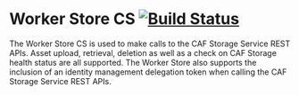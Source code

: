 # Worker Store CS [![Build Status](http://cafbuilder.hpswlabs.hp.com:8080/buildStatus/icon?job=worker-store-cs)](http://cafbuilder.hpswlabs.hp.com:8080/job/worker-store-cs)

The Worker Store CS is used to make calls to the CAF Storage Service REST APIs. Asset upload, retrieval, deletion as well as a check on CAF Storage health status are all supported. The Worker Store also supports the inclusion of an identity management delegation token when calling the CAF Storage Service REST APIs.
